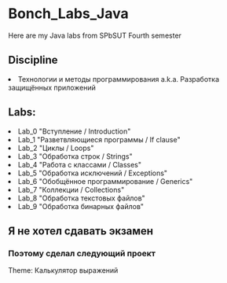 # Bonch_Labs_Java
Here are my Java labs from SPbSUT
    Fourth semester
<h2>Discipline</h2>
<li>Технологии и методы программирования a.k.a. Разработка защищённых приложений
<h2>Labs:</h2>
<li>Lab_0 "Вступление / Introduction"
<li>Lab_1 "Разветвляющиеся программы / If clause"
<li>Lab_2 "Циклы / Loops"
<li>Lab_3 "Обработка строк / Strings"
<li>Lab_4 "Работа с классами / Classes"
<li>Lab_5 "Обработка исключений / Exceptions"
<li>Lab_6 "Обобщённое программирование / Generics"
<li>Lab_7 "Коллекции / Collections"
<li>Lab_8 "Обработка текстовых файлов"
<li>Lab_9 "Обработка бинарных файлов"
<h2>Я не хотел сдавать экзамен</h2>
<h3>Поэтому сделал следующий проект</h3>
Theme: Калькулятор выражений
